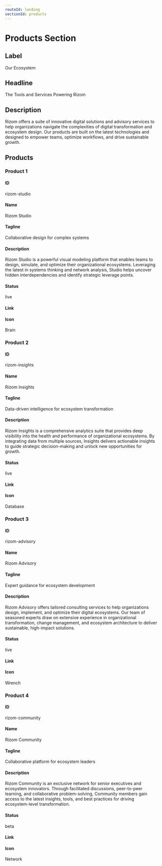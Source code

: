 ```yaml
---
routeId: landing
sectionId: products
---
```


# Products Section

## Label

Our Ecosystem

## Headline

The Tools and Services Powering Rizom

## Description

Rizom offers a suite of innovative digital solutions and advisory services to help organizations navigate the complexities of digital transformation and ecosystem design. Our products are built on the latest technologies and designed to empower teams, optimize workflows, and drive sustainable growth.

## Products

### Product 1

#### ID

rizom-studio

#### Name

Rizom Studio

#### Tagline

Collaborative design for complex systems

#### Description

Rizom Studio is a powerful visual modeling platform that enables teams to design, simulate, and optimize their organizational ecosystems. Leveraging the latest in systems thinking and network analysis, Studio helps uncover hidden interdependencies and identify strategic leverage points.

#### Status

live

#### Link

#### Icon

Brain

### Product 2

#### ID

rizom-insights

#### Name

Rizom Insights

#### Tagline

Data-driven intelligence for ecosystem transformation

#### Description

Rizom Insights is a comprehensive analytics suite that provides deep visibility into the health and performance of organizational ecosystems. By integrating data from multiple sources, Insights delivers actionable insights to guide strategic decision-making and unlock new opportunities for growth.

#### Status

live

#### Link

#### Icon

Database

### Product 3

#### ID

rizom-advisory

#### Name

Rizom Advisory

#### Tagline

Expert guidance for ecosystem development

#### Description

Rizom Advisory offers tailored consulting services to help organizations design, implement, and optimize their digital ecosystems. Our team of seasoned experts draw on extensive experience in organizational transformation, change management, and ecosystem architecture to deliver sustainable, high-impact solutions.

#### Status

live

#### Link

#### Icon

Wrench

### Product 4

#### ID

rizom-community

#### Name

Rizom Community

#### Tagline

Collaborative platform for ecosystem leaders

#### Description

Rizom Community is an exclusive network for senior executives and ecosystem innovators. Through facilitated discussions, peer-to-peer learning, and collaborative problem-solving, Community members gain access to the latest insights, tools, and best practices for driving ecosystem-level transformation.

#### Status

beta

#### Link

#### Icon

Network
